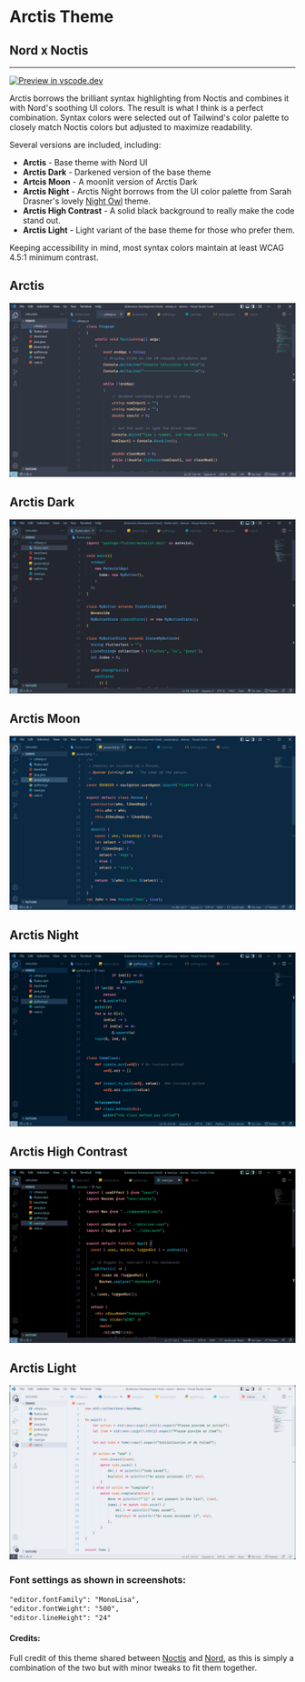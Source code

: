 # Arctis Theme

## Nord x Noctis

---

[![Preview in vscode.dev](https://img.shields.io/badge/preview%20in-vscode.dev-blue)](https://vscode.dev/theme/avidworks.arctis)

Arctis borrows the brilliant syntax highlighting from Noctis and combines it with Nord's soothing UI colors. The result is what I think is a perfect combination. Syntax colors were selected out of Tailwind's color palette to closely match Noctis colors but adjusted to maximize readability.

Several versions are included, including:

- **Arctis** - Base theme with Nord UI
- **Arctis Dark** - Darkened version of the base theme
- **Artcis Moon** - A moonlit version of Arctis Dark
- **Arctis Night** - Arctis Night borrows from the UI color palette from Sarah Drasner's lovely [Night Owl](https://marketplace.visualstudio.com/items?itemName=sdras.night-owl) theme.
- **Arctis High Contrast** - A solid black background to really make the code stand out.
- **Arctis Light** - Light variant of the base theme for those who prefer them.

Keeping accessibility in mind, most syntax colors maintain at least WCAG 4.5:1 minimum contrast.

## **Arctis**

![arctis](arctis.jpg)

## **Arctis Dark**

![arctis dark](arctis-dark.jpg)

## **Arctis Moon**

![arctis moon](arctis-moon.jpg)

## **Arctis Night**

![arctis night](arctis-night.jpg)

## **Arctis High Contrast**

![arctis high contrast](arctis-high-contrast.jpg)

## **Arctis Light**

![arctis light](arctis-light.jpg)

### Font settings as shown in screenshots:

```
"editor.fontFamily": "MonoLisa",
"editor.fontWeight": "500",
"editor.lineHeight": "24"
```

#### Credits:

Full credit of this theme shared between [Noctis](https://marketplace.visualstudio.com/items?itemName=liviuschera.noctis) and [Nord](https://marketplace.visualstudio.com/items?itemName=arcticicestudio.nord-visual-studio-code), as this is simply a combination of the two but with minor tweaks to fit them together.
